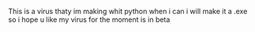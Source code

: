 This is a virus thaty im making whit python when i can i will make it a .exe so i hope u like my virus for the moment is in beta
